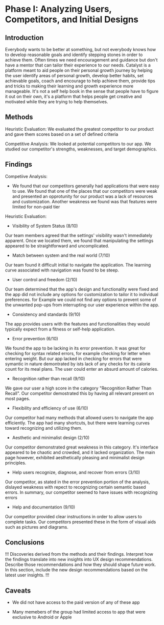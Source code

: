 # Phase I: Analyzing Users, Competitors, and Initial Designs

## Introduction

Everybody wants to be better at something, but not everybody knows how to develop reasonable goals and identify stepping stones in order to achieve them. Often times we need encouragement and guidance but don't have a mentor that can tailor their experience to our needs. Catalyst is a platform meant to aid people on their personal growth journey by helping the user identify areas of personal growth, develop better habits, set achievable goals, coach and encourage to help achieve them, provide tips and tricks to making their learning and growth experience more manageable. It's not a self help book in the sense that people have to figure it out on their own, it's a platform that helps people get creative and motivated while they are trying to help themselves.

## Methods

Heuristic Evaluation: We evaluated the greatest competitor to our product and gave them scores based on a set of defined criteria

Competitive Analysis: We looked at potential competitors to our app. We studied our competitor's strengths, weaknesses, and target demographics.

## Findings

Competiive Analysis:

+ We found that our competitors generally had applications that were easy to use. We found that one of the places that our competitors were weak and presented an opprotunity for our product was a lack of resources and customization. Another weakness we found was that features were limited for non-paid tier

Heuristic Evaluation:

+ Visibility of System Status (8/10)

Our team members agreed that the settings' visibility wasn't immediately apparent.
Once we located them, we found that manipulating the settings appeared to be straightforward and uncomplicated.

+ Match between system and the real world (7/10)

Our team found it difficult initial to navigate the application. The learning curve associated with navigation was found to be steep.

+ User control and freedom (2/10)

Our team determined that the app's design and functionality were fixed and the app did not include any options for customization to tailor it to individual preferences. for Example we could not find any options to prevent some of the unwanted pop-ups from interrupting our
user experience within the app.

+ Consistency and standards (9/10)

The app provides users with the features and functionalities they
would typically expect from a fitness or self-help application.

+ Error prevention (6/10)

We found the app to be lacking in its error prevention. It was great for checking for syntax related errors, for example checking for letter when entering weight. But our app lacked in checking for errors that were symantic in nature demontrated by ists lack of any checks for its calorie count for its meal plans. The user could enter an absurd amount of calories.

+ Recognition rather than recall (9/10)

We gave our user a high score in the category "Recognition Rather Than Recall". Our competitor demostrated this by having all relevant present on most pages.

+ Flexibility and efficiency of use (6/10)

Our competitor had many methods that allowed users to navigate the app efficiently. The app had many shortcuts, but there were learning curves toward recognizing and utilizing them.

+ Aesthetic and minimalist design (2/10)

Our competitor demonstrated great weakness in this category. It's interface appeared to be  chaotic and crowded, and it lacked organization. The main page however, exhibited aesthetically pleasing and minimalist design principles.

+ Help users recognize, diagnose, and recover from errors (3/10)

Our competitor, as stated in the error prevention portion of the analysis, dislayed weakness with repect to recognizing certain semantic based errors. In summary, our competitor seemed to have issues with recognizing errors

+ Help and documentation (9/10)

Our competitor provided clear instructions in order to allow users to complete tasks. Our competitors presented these in the form of visual aids such as pictures and diagrams.

## Conclusions

!!! Discoveries derived from the methods and their findings. Interpret how the findings translate into new insights into UX design recommendations. Describe those recommendations and how they should shape future work. In this section, include the new design recommendations based on the latest user insights. !!!

## Caveats

+ We did not have access to the paid version of any of these app

+ Many memebers of the group had limited access to app that were exclusive to Android or Apple
